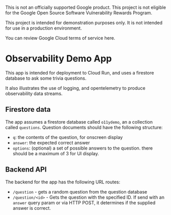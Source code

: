 This is not an officially supported Google product. This project is not eligible for the Google Open Source Software Vulnerability Rewards Program.

This project is intended for demonstration purposes only. It is not intended for use in a production environment.

You can review Google Cloud terms of service here.



# Observability Demo App

This app is intended for deployment to Cloud Run, and  uses a firestore database
to ask some trivia questions.

It also illustrates the use of logging, and opentelemetry to produce
observability data streams.


## Firestore data

The app assumes a firestore database called `o11ydemo`, an a collection called `questions`. Question documents should have the following structure:

- `q`: the contents of the question, for onscreen display
- `answer`: the expected correct answer
- `options`: (optional) a set of possible answers to the question. there should be a maximum of 3 for UI display.

## Backend API

The backend for the app has the following URL routes:

- `/question` - gets a random question from the question database
- `/question/<id>` - Gets the question with the specified ID. If send with an
    `answer` query param or via HTTP POST, it determines if the supplied answer is
    correct.
